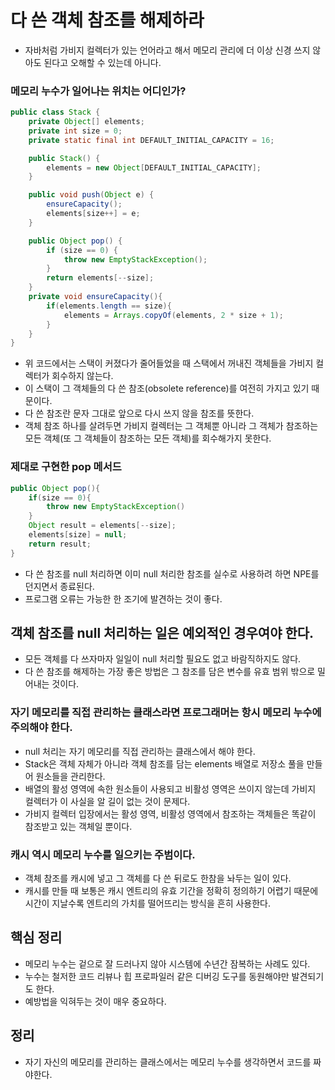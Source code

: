 # 다 쓴 객체 참조를 해제하라

- 자바처럼 가비지 컬렉터가 있는 언어라고 해서 메모리 관리에 더 이상 신경 쓰지 않아도 된다고 오해할 수 있는데 아니다.

### 메모리 누수가 일어나는 위치는 어디인가?

```java
public class Stack {
    private Object[] elements;
    private int size = 0;
    private static final int DEFAULT_INITIAL_CAPACITY = 16;

    public Stack() {
        elements = new Object[DEFAULT_INITIAL_CAPACITY];
    }

    public void push(Object e) {
        ensureCapacity();
        elements[size++] = e;
    }

    public Object pop() {
        if (size == 0) {
            throw new EmptyStackException();
        }
        return elements[--size];
    }
    private void ensureCapacity(){
        if(elements.length == size){
            elements = Arrays.copyOf(elements, 2 * size + 1);
        }
    }
}
```

- 위 코드에서는 스택이 커졌다가 줄어들었을 때 스택에서 꺼내진 객체들을 가비지 컬렉터가 회수하지 않는다.
- 이 스택이 그 객체들의 다 쓴 참조(obsolete reference)를 여전히 가지고 있기 때문이다.
- 다 쓴 참조란 문자 그대로 앞으로 다시 쓰지 않을 참조를 뜻한다.
- 객체 참조 하나를 살려두면 가비지 컬렉터는 그 객체뿐 아니라 그 객체가 참조하는 모든 객체(또 그 객체들이 참조하는 모든 객체)를 회수해가지 못한다.

### 제대로 구현한 pop 메서드

```java
public Object pop(){
    if(size == 0){
        throw new EmptyStackException()
    }
    Object result = elements[--size];
    elements[size] = null;
    return result;
}
```

- 다 쓴 참조를 null 처리하면 이미 null 처리한 참조를 실수로 사용하려 하면 NPE를 던지면서 종료된다.
- 프로그램 오류는 가능한 한 조기에 발견하는 것이 좋다.

## 객체 참조를 null 처리하는 일은 예외적인 경우여야 한다.

- 모든 객체를 다 쓰자마자 일일이 null 처리할 필요도 없고 바람직하지도 않다.
- 다 쓴 참조를 해제하는 가장 좋은 방법은 그 참조를 담은 변수를 유효 범위 밖으로 밀어내는 것이다.

### 자기 메모리를 직접 관리하는 클래스라면 프로그래머는 항시 메모리 누수에 주의해야 한다.

- null 처리는 자기 메모리를 직접 관리하는 클래스에서 해야 한다.
- Stack은 객체 자체가 아니라 객체 참조를 담는 elements 배열로 저장소 풀을 만들어 원소들을 관리한다.
- 배열의 활성 영역에 속한 원소들이 사용되고 비활성 영역은 쓰이지 않는데 가비지 컬렉터가 이 사실을 알 길이 없는 것이 문제다.
- 가비지 컬렉터 입장에서는 활성 영역, 비활성 영역에서 참조하는 객체들은 똑같이 참조받고 있는 객체일 뿐이다.

### 캐시 역시 메모리 누수를 일으키는 주범이다.

- 객체 참조를 캐시에 넣고 그 객체를 다 쓴 뒤로도 한참을 놔두는 일이 있다.
- 캐시를 만들 때 보통은 캐시 엔트리의 유효 기간을 정확히 정의하기 어렵기 때문에 시간이 지날수록 엔트리의 가치를 떨어뜨리는 방식을 흔히 사용한다.

## 핵심 정리

- 메모리 누수는 겉으로 잘 드러나지 않아 시스템에 수년간 잠복하는 사례도 있다.
- 누수는 철저한 코드 리뷰나 힙 프로파일러 같은 디버깅 도구를 동원해야만 발견되기도 한다.
- 예방법을 익혀두는 것이 매우 중요하다.

## 정리

- 자기 자신의 메모리를 관리하는 클래스에서는 메모리 누수를 생각하면서 코드를 짜야한다.
